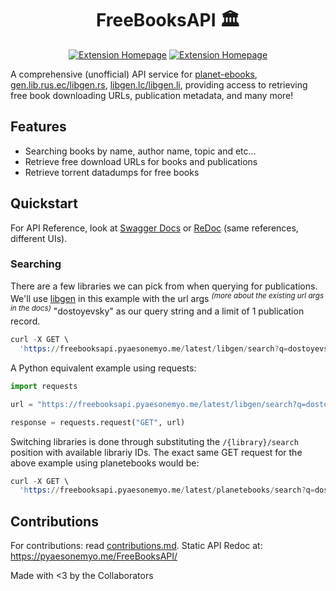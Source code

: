 <div style="text-align: center">

# FreeBooksAPI 🏛️

<a href="https://freebooksapi.pyaesonemyo.me/latest/docs"><img alt="Extension Homepage" src="https://img.shields.io/badge/swagger-Docs-brightgreen?style=for-the-badge&logo=Swagger
"></a>
<a href="https://freebooksapi.pyaesonemyo.me/latest/redoc"><img alt="Extension Homepage" src="https://img.shields.io/badge/Redoc-docs-purple?style=for-the-badge&logo=Read the Docs"></a>


</div>

A comprehensive (unofficial) API service for [planet-ebooks](https://www.planetebook.com/), [gen.lib.rus.ec/libgen.rs](http://gen.lib.rus.ec/), [libgen.lc/libgen.li](http://libgen.lc/), providing access to retrieving free book downloading URLs, publication metadata, and many more!

## Features

- Searching books by name, author name, topic and etc...
- Retrieve free download URLs for books and publications
- Retrieve torrent datadumps for free books

## Quickstart

For API Reference, look at [Swagger Docs](https://freebooksapi.pyaesonemyo.me/latest/docs) or [ReDoc](https://freebooksapi.pyaesonemyo.me/latest/redoc) (same references, different UIs).


### Searching

There are a few libraries we can pick from when querying for publications. We'll use [libgen](http://gen.lib.rus.ec/) in this example with the url args <sup>*(more about the existing url args in the docs)*</sup> "dostoyevsky" as our query string and a limit of 1 publication record.

```s
curl -X GET \
  'https://freebooksapi.pyaesonemyo.me/latest/libgen/search?q=dostoyevsky&limit=1'
```

A Python equivalent example using requests:

```py
import requests

url = "https://freebooksapi.pyaesonemyo.me/latest/libgen/search?q=dostoyevsky&limit=1"

response = requests.request("GET", url)
```

Switching libraries is done through substituting the `/{library}/search` position with available librariy IDs. The exact same GET request for the above example using planetebooks would be:

```s
curl -X GET \
  'https://freebooksapi.pyaesonemyo.me/latest/planetebooks/search?q=dostoyevsky&limit=1'
```

## Contributions

For contributions: read [contributions.md](./contributions.md).
Static API Redoc at: https://pyaesonemyo.me/FreeBooksAPI/

Made with <3 by the Collaborators
